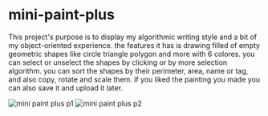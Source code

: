 # mini-paint-plus
This project's purpose is to display my algorithmic writing style and a bit of my object-oriented experience.
the features it has is drawing filled of empty geometric shapes like circle triangle polygon and more with 6 colores.
you can select or unselect the shapes by clicking or by more selection algorithm.
you can sort the shapes by their perimeter, area, name or tag, and also copy, rotate and scale them.
if you liked the painting you made you can also save it and upload it later.

![mini paint plus p1](https://user-images.githubusercontent.com/91688347/233787638-def1bea7-fad2-4373-9e0d-9a899f39f435.jpg)
![mini paint plus p2](https://user-images.githubusercontent.com/91688347/233787642-1b51e12c-f649-4483-ac45-4c08399b53b1.jpg)
